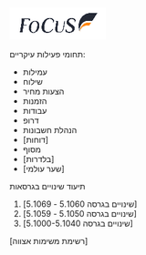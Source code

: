 <!-- TITLE:  -->
![Focuslogo](/uploads/focus/focuslogo.png "Focuslogo")
<!-- SUBTITLE: ## ברוכים הבאים לאתר וויקיפדיה של פוקוס מערכות סחר חוץ -->


תחומי פעילות עיקריים:

- עמילות
- שילוח
- הצעות מחיר
- הזמנות
- עבודות
- דרופ
- הנהלת חשבונות
- [דוחות]
- מסוף
- [בלדרות]
- [שער עולמי]

תיעוד שינויים בגרסאות

1. [שינויים בגרסה 5.1060 - 5.1069]
2. [שינויים בגרסה 5.1050 - 5.1059]
3. [שינויים בגרסה 5.1000-5.1040]


[רשימת משימות אצווה]